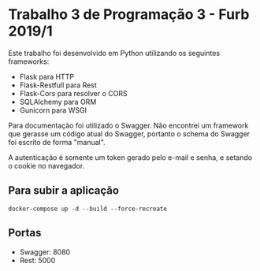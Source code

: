 # Trabalho 3 de Programação 3 - Furb 2019/1

Este trabalho foi desenvolvido em Python utilizando os seguintes frameworks:
* Flask para HTTP
* Flask-Restfull para Rest
* Flask-Cors para resolver o CORS
* SQLAlchemy para ORM
* Gunicorn para WSGI

Para documentação foi utilizado o Swagger. Não encontrei um framework que gerasse um código atual do Swagger, portanto o schema do Swagger foi escrito de forma "manual".  

A autenticação é somente um token gerado pelo e-mail e senha, e setando o cookie no navegador.

## Para subir a aplicação
```shell
docker-compose up -d --build --force-recreate
``` 

## Portas
* Swagger: 8080  
* Rest: 5000
